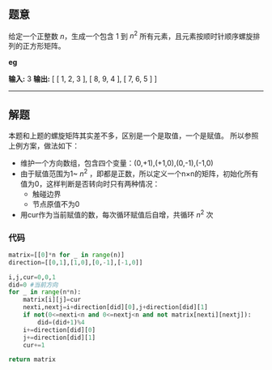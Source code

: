 ## 题意
给定一个正整数 $n$，生成一个包含 1 到  $n^2$ 所有元素，且元素按顺时针顺序螺旋排列的正方形矩阵。

**eg**

**输入:** 3
**输出:**
\[
 \[ 1, 2, 3 \],
 \[ 8, 9, 4 \],
 \[ 7, 6, 5 \]
\]

---
## 解题
本题和上题的螺旋矩阵其实差不多，区别是一个是取值，一个是赋值。
所以参照上例方案，做法如下：
- 维护一个方向数组，包含四个变量：(0,+1),(+1,0),(0,-1),(-1,0)
- 由于赋值范围为1~ $n^2$ ，即都是正数，所以定义一个n×n的矩阵，初始化所有值为0，这样判断是否转向时只有两种情况：
	- 触碰边界
	- 节点原值不为0
- 用cur作为当前赋值的数，每次循环赋值后自增，共循环 $n^2$ 次

### 代码
```python
matrix=[[0]*n for _ in range(n)]
direction=[[0,1],[1,0],[0,-1],[-1,0]]

i,j,cur=0,0,1
did=0 #当前方向
for _ in range(n*n):
	matrix[i][j]=cur
	nexti,nextj=i+direction[did][0],j+direction[did][1]
	if not(0<=nexti<n and 0<=nextj<n and not matrix[nexti][nextj]):
		did=(did+1)%4
	i+=direction[did][0]
	j+=direction[did][1]
	cur+=1

return matrix
```